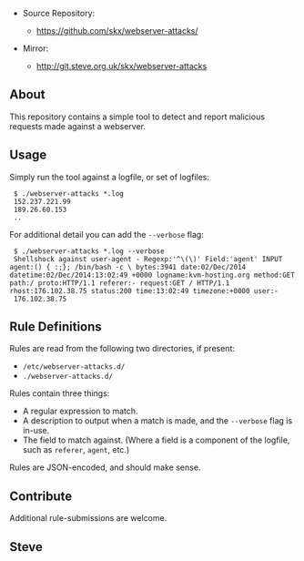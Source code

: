 * Source Repository:
    * https://github.com/skx/webserver-attacks/

* Mirror:
    * http://git.steve.org.uk/skx/webserver-attacks



About
-----

This repository contains a simple tool to detect and report malicious requests made against a webserver.


Usage
-----

Simply run the tool against a logfile, or set of logfiles:

     $ ./webserver-attacks *.log
     152.237.221.99
     189.26.60.153
     ..

For additional detail you can add the `--verbose` flag:

     $ ./webserver-attacks *.log --verbose
     Shellshock against user-agent - Regexp:'^\(\)' Field:'agent' INPUT agent:() { :;}; /bin/bash -c \ bytes:3941 date:02/Dec/2014 datetime:02/Dec/2014:13:02:49 +0000 logname:kvm-hosting.org method:GET path:/ proto:HTTP/1.1 referer:- request:GET / HTTP/1.1 rhost:176.102.38.75 status:200 time:13:02:49 timezone:+0000 user:-
     176.102.38.75



Rule Definitions
----------------

Rules are read from the following two directories, if present:

* `/etc/webserver-attacks.d/`
* `./webserver-attacks.d/`

Rules contain three things:

* A regular expression to match.
* A description to output when a match is made, and the `--verbose` flag is in-use.
* The field to match against.  (Where a field is a component of the logfile, such as `referer`, `agent`, etc.)


Rules are JSON-encoded, and should make sense.




Contribute
----------

Additional rule-submissions are welcome.


Steve
--

